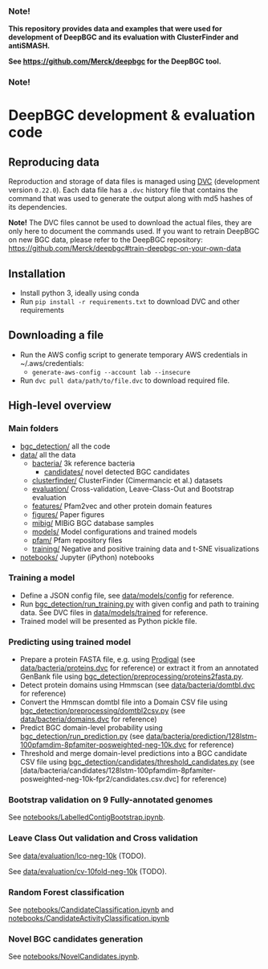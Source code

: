 ### Note!

**This repository provides data and examples that were used for development of DeepBGC and its evaluation with ClusterFinder and antiSMASH.**

**See https://github.com/Merck/deepbgc for the DeepBGC tool.**

### Note!

# DeepBGC development & evaluation code

## Reproducing data

Reproduction and storage of data files is managed using [DVC](https://github.com/iterative/dvc) (development version `0.22.0`). 
Each data file has a `.dvc` history file that contains the command that was used to generate the output along with md5 hashes of its dependencies.

**Note!** The DVC files cannot be used to download the actual files, they are only here to document the commands used. If you want to retrain DeepBGC on new BGC data, please refer to the DeepBGC repository: https://github.com/Merck/deepbgc#train-deepbgc-on-your-own-data

## Installation

- Install python 3, ideally using conda
- Run `pip install -r requirements.txt` to download DVC and other requirements

## Downloading a file

- Run the AWS config script to generate temporary AWS credentials in ~/.aws/credentials:
  - `generate-aws-config --account lab --insecure`
- Run `dvc pull data/path/to/file.dvc` to download required file.

## High-level overview

### Main folders

- [bgc_detection/](bgc_detection/) all the code
- [data/](notebooks/) all the data
    - [bacteria/](data/bacteria) 3k reference bacteria
        - [candidates/](data/bacteria/candidates) novel detected BGC candidates
    - [clusterfinder/](data/clusterfinder) ClusterFinder (Cimermancic et al.) datasets
    - [evaluation/](data/evaluation) Cross-validation, Leave-Class-Out and Bootstrap evaluation
    - [features/](data/features) Pfam2vec and other protein domain features
    - [figures/](data/figures) Paper figures
    - [mibig/](data/mibig) MIBiG BGC database samples
    - [models/](data/models) Model configurations and trained models
    - [pfam/](data/pfam) Pfam repository files
    - [training/](data/training) Negative and positive training data and t-SNE visualizations
- [notebooks/](notebooks/) Jupyter (iPython) notebooks


### Training a model

- Define a JSON config file, see [data/models/config](data/models/config) for reference.
- Run [bgc_detection/run_training.py](bgc_detection/run_training.py) with given config and path to training data. See DVC files in [data/models/trained](data/models/trained) for reference.
- Trained model will be presented as Python pickle file. 

### Predicting using trained model

- Prepare a protein FASTA file, e.g. using [Prodigal](https://github.com/hyattpd/Prodigal) 
(see [data/bacteria/proteins.dvc](data/bacteria/proteins.dvc) for reference) or extract it from an annotated GenBank file using [bgc_detection/preprocessing/proteins2fasta.py](bgc_detection/preprocessing/proteins2fasta.py).
- Detect protein domains using Hmmscan (see [data/bacteria/domtbl.dvc](data/bacteria/domtbl.dvc) for reference)
- Convert the Hmmscan domtbl file into a Domain CSV file using [bgc_detection/preprocessing/domtbl2csv.py](bgc_detection/preprocessing/domtbl2csv.py) 
(see [data/bacteria/domains.dvc](data/bacteria/domains.dvc) for reference)
- Predict BGC domain-level probability using [bgc_detection/run_prediction.py](bgc_detection/run_prediction.py) 
(see [data/bacteria/prediction/128lstm-100pfamdim-8pfamiter-posweighted-neg-10k.dvc](data/bacteria/prediction/128lstm-100pfamdim-8pfamiter-posweighted-neg-10k.dvc) for reference)
- Threshold and merge domain-level predictions into a BGC candidate CSV file using 
[bgc_detection/candidates/threshold_candidates.py](bgc_detection/candidates/threshold_candidates.py) 
(see [data/bacteria/candidates/128lstm-100pfamdim-8pfamiter-posweighted-neg-10k-fpr2/candidates.csv.dvc] for reference)

### Bootstrap validation on 9 Fully-annotated genomes

See [notebooks/LabelledContigBootstrap.ipynb](notebooks/LabelledContigBootstrap.ipynb).

### Leave Class Out validation and Cross validation

See [data/evaluation/lco-neg-10k](data/evaluation/lco-neg-10k) (TODO).

See [data/evaluation/cv-10fold-neg-10k](data/evaluation/cv-10fold-neg-10k) (TODO).

### Random Forest classification

See [notebooks/CandidateClassification.ipynb](notebooks/CandidateClassification.ipynb) and [notebooks/CandidateActivityClassification.ipynb](notebooks/CandidateActivityClassification.ipynb)

### Novel BGC candidates generation

See [notebooks/NovelCandidates.ipynb](notebooks/NovelCandidates.ipynb).
